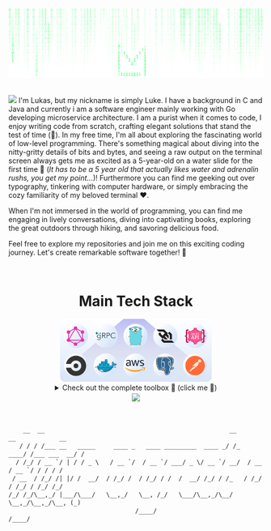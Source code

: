 <div align="center">
<img src="images/header.svg" alt="Header" />
</div>

<br>

![](https://svg-github-readme.vercel.app/api?type=animated_text&text="Hello"%20and%20"Welcome%20Stranger!"&color=00FF41&font_size=50&font_family=Open%20Sans)
I'm Lukas, but my nickname is simply Luke. I have a background in C and Java and currently i am a software engineer mainly working with Go developing microservice architecture. I am a purist when it comes to code, I enjoy writing code from scratch, crafting elegant solutions that stand the test of time (🤪).
In my free time, I'm all about exploring the fascinating world of low-level programming. There's something magical about diving into the nitty-gritty details of bits and bytes, and seeing a raw output on the terminal screen always gets me as excited as a 5-year-old on a water slide for the first time 🤩 (*It has to be a 5 year old that actually likes water and adrenalin rushs, you get my point...*)! Furthermore you can find me geeking out over typography, tinkering with computer hardware, or simply embracing the cozy familiarity of my beloved terminal ❤️.

When I'm not immersed in the world of programming, you can find me engaging in lively conversations, diving into captivating books, exploring the great outdoors through hiking, and savoring delicious food.

Feel free to explore my repositories and join me on this exciting coding journey. Let's create remarkable software together! 🚀

<br>

<div align="center">
<h1>Main Tech Stack</h1>
<div>
<img src="images/currenttechstack.svg" alt="Tech Stack" width="300px"/>
</div>

<details>
<summary>Check out the complete toolbox 🧰 (click me 👻)</summary>
<table>
<tr>
<td>Languages</td>
</tr>
<tr>
<td>
<a href="https://en.wikipedia.org/wiki/C_(programming_language)" title="C"><img src="https://github.com/get-icon/geticon/raw/master/icons/c.svg" alt="C" width="21px" height="21px"></a>
<a href="https://www.gnu.org/software/bash/" title="Bash"><img src="https://github.com/get-icon/geticon/raw/master/icons/bash.svg" alt="Bash" width="21px" height="21px"></a>
<a href="https://www.java.com/" title="Java"><img src="https://github.com/get-icon/geticon/raw/master/icons/java.svg" alt="Java" width="21px" height="21px"></a>
<a href="https://www.ruby-lang.org/" title="Ruby"><img src="https://github.com/get-icon/geticon/raw/master/icons/ruby.svg" alt="Ruby" width="21px" height="21px"></a>
<a href="https://developer.mozilla.org/en-US/docs/Web/JavaScript" title="JavaScript"><img src="https://github.com/get-icon/geticon/raw/master/icons/javascript.svg" alt="JavaScript" width="21px" height="21px"></a>
<a href="https://golang.org/" title="Go"><img src="https://github.com/get-icon/geticon/raw/master/icons/go.svg" alt="Go" width="21px" height="21px"></a>
<a href="https://www.lua.org/" title="Lua"><img src="https://github.com/get-icon/geticon/raw/master/icons/lua.svg" alt="Lua" width="21px" height="21px"></a>
<a href="https://ziglang.org" title="Zig"><img src="https://ziglang.org/zig-logo-light.svg" alt="Zig" width="21px" height="21px"></a>
<a href="https://www.w3.org/TR/html5/" title="HTML5"><img src="https://github.com/get-icon/geticon/raw/master/icons/html-5.svg" alt="HTML5" width="21px" height="21px"></a>
<a href="https://www.w3.org/TR/CSS/" title="CSS3"><img src="https://github.com/get-icon/geticon/raw/master/icons/css-3.svg" alt="CSS3" width="21px" height="21px"></a>
<a href="https://sass-lang.com/" title="Sass"><img src="https://github.com/get-icon/geticon/raw/master/icons/sass.svg" alt="Sass" width="21px" height="21px"></a>
<a href="https://daringfireball.net/projects/markdown/" title="Markdown"><img src="https://github.com/get-icon/geticon/raw/master/icons/markdown.svg" alt="Markdown" width="21px" height="21px"></a>
</td>
</tr>
  
<tr>
<td>AWS</td>
</tr>
<tr>
<td>
<a href="https://aws.amazon.com/s3/" title="AWS S3"><img src="https://github.com/get-icon/geticon/raw/master/icons/aws-s3.svg" alt="AWS S3" width="21px" height="21px"></a>
<a href="https://aws.amazon.com/dynamodb/" title="AWS DynamoDB"><img src="https://github.com/get-icon/geticon/raw/master/icons/aws-dynamodb.svg" alt="AWS DynamoDB" width="21px" height="21px"></a>
<a href="https://aws.amazon.com/rds/" title="AWS RDS"><img src="https://github.com/get-icon/geticon/raw/master/icons/aws-rds.svg" alt="AWS RDS" width="21px" height="21px"></a>
<a href="https://aws.amazon.com/sns/" title="AWS SNS"><img src="https://github.com/get-icon/geticon/raw/master/icons/aws-sns.svg" alt="AWS SNS" width="21px" height="21px"></a>
<a href="https://aws.amazon.com/sqs/" title="AWS SQS"><img src="https://github.com/get-icon/geticon/raw/master/icons/aws-sqs.svg" alt="AWS SQS" width="21px" height="21px"></a>
<a href="https://aws.amazon.com/lambda/" title="AWS Lambda"><img src="https://github.com/get-icon/geticon/raw/master/icons/aws-lambda.svg" alt="AWS Lambda" width="21px" height="21px"></a>
<a href="https://aws.amazon.com/cloudwatch/" title="AWS CloudWatch"><img src="https://github.com/get-icon/geticon/raw/master/icons/aws-cloudwatch.svg" alt="AWS CloudWatch" width="21px" height="21px"></a>
</td>
</tr>

<tr>
<td>Database</td>
</tr>
<tr>
<td>
<a href="https://www.postgresql.org/" title="PostgreSQL"><img src="https://github.com/get-icon/geticon/raw/master/icons/postgresql.svg" alt="PostgreSQL" width="21px" height="21px"></a>
<a href="https://dev.mysql.com/" title="MySQL"><img src="https://github.com/get-icon/geticon/raw/master/icons/mysql.svg" alt="MySQL" width="21px" height="21px"></a>
<a href="https://www.sqlite.org/" title="SQLite"><img src="https://github.com/get-icon/geticon/raw/master/icons/sqlite.svg" alt="SQLite" width="21px" height="21px"></a>
</td>
</tr>

<tr>
<td>Communication</td>
</tr>
<tr>
<td>
<a href="https://www.w3.org/2001/sw/wiki/REST" title="Rest"><img src="https://github.com/get-icon/geticon/raw/master/icons/rest.svg" alt="Rest" width="21px" height="21px"></a>
<a href="https://graphql.org/" title="GraphQL"><img src="https://github.com/get-icon/geticon/raw/master/icons/graphql.svg" alt="GraphQL" width="21px" height="21px"></a>
<a href="https://www.w3.org/TR/websockets/" title="WebSocket"><img src="https://github.com/get-icon/geticon/raw/master/icons/websocket.svg" alt="WebSocket" width="21px" height="21px"></a>
</td>
</tr>

<tr>
<td>UI/UX</td>
</tr>
<tr>
<td>
<a href="https://www.figma.com/" title="Figma"><img src="https://github.com/get-icon/geticon/raw/master/icons/figma.svg" alt="Figma" width="21px" height="21px"></a>
<a href="https://trello.com/" title="Trello"><img src="https://github.com/get-icon/geticon/raw/master/icons/trello.svg" alt="Trello" width="21px" height="21px"></a>
</td>
</tr>

<tr>
<td>General tools</td>
</tr>
<tr>
<td>
<a href="https://git-scm.com/" title="Git"><img src="https://github.com/get-icon/geticon/raw/master/icons/git-icon.svg" alt="Git" width="21px" height="21px"></a>
<a href="https://circleci.com/" title="CircleCI"><img src="https://github.com/get-icon/geticon/raw/master/icons/circleci.svg" alt="CircleCI" width="21px" height="21px"></a>
<a href="https://reactjs.org/" title="React"><img src="https://github.com/get-icon/geticon/raw/master/icons/react.svg" alt="React" width="21px" height="21px"></a>
<a href="https://prettier.io/" title="Prettier"><img src="https://github.com/get-icon/geticon/raw/master/icons/prettier.svg" alt="Prettier" width="21px" height="21px"></a>
<a href="https://curl.se/" title="Curl"><img src="https://curl.se/logo/curl-logo.svg" alt="Curl" width="21px" height="21px"></a>
<a href="https://www.getpostman.com/" title="Postman"><img src="https://github.com/get-icon/geticon/raw/master/icons/postman.svg" alt="Postman" width="21px" height="21px"></a>
<a href="https://gitup.co/" title="GitUp"><img src="https://github.com/get-icon/geticon/raw/master/icons/gitup.svg" alt="GitUp" width="21px" height="21px"></a>
<a href="https://www.docker.com/" title="docker"><img src="https://github.com/get-icon/geticon/raw/master/icons/docker-icon.svg" alt="docker" width="21px" height="21px"></a>
</td>
</tr>
</table>
</details>

<a href="https://github.com/lmllrjr">
<img align="center" src="https://github-readme-stats.vercel.app/api/top-langs/?username=lmllrjr&layout=compact&theme=graywhite&langs_count=6" />
</a>

</div>

<br>

```

    __  __                                                   __         __            __
   / / / /___ __   _____     ____ _   ____ _________  ____ _/ /_   ____/ /___ ___  __/ /
  / /_/ / __ `/ | / / _ \   / __ `/  / __ `/ ___/ _ \/ __ `/ __/  / __  / __ `/ / / / / 
 / __  / /_/ /| |/ /  __/  / /_/ /  / /_/ / /  /  __/ /_/ / /_   / /_/ / /_/ / /_/ /_/  
/_/ /_/\__,_/ |___/\___/   \__,_/   \__, /_/   \___/\__,_/\__/   \__,_/\__,_/\__, (_)   
                                   /____/                                   /____/                
```
